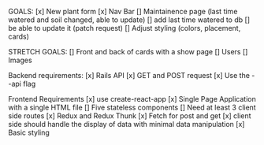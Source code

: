 GOALS:
[x] New plant form
[x] Nav Bar
[] Maintainence page (last time watered and soil changed, able to update)
    [] add last time watered to db
    [] be able to update it (patch request)
[] Adjust styling (colors, placement, cards)



STRETCH GOALS:
[] Front and back of cards with a show page
[] Users
[] Images


Backend requirements:
[x] Rails API
[x] GET and POST request
[x] Use the --api flag

Frontend Requirements
[x] use create-react-app
[x] Single Page Application with a single HTML file
[] Five stateless components 
[] Need at least 3 client side routes
[x] Redux and Redux Thunk
[x] Fetch for post and get
[x] client side should handle the display of data with minimal data manipulation
[x] Basic styling

